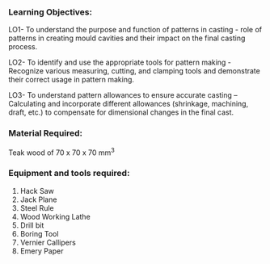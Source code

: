 ### Learning Objectives:

LO1- To understand the purpose and function of patterns in casting - role of patterns in creating mould cavities and their impact on the final casting process.

LO2- To identify and use the appropriate tools for pattern making - Recognize various measuring, cutting, and clamping tools and demonstrate their correct usage in pattern making.

LO3- To understand pattern allowances to ensure accurate casting – Calculating and incorporate different allowances (shrinkage, machining, draft, etc.) to compensate for dimensional changes in the final cast.

### Material Required: 
Teak wood of 70 x 70 x 70 mm<sup>3</sup>

### Equipment and tools required:
1. Hack Saw<br>
2. Jack Plane<br>
3. Steel Rule<br>
4. Wood Working Lathe<br>
5. Drill bit<br>
6. Boring Tool<br>
7. Vernier Callipers<br>
8. Emery Paper
